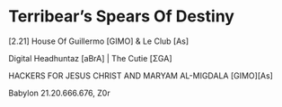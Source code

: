 # Terribear’s Spears Of Destiny

[2.21] House Of Guillermo [GIMO] & Le Club [As]

Digital Headhuntaz [aBrA] | The Cutie [ΣGA]

HACKERS FOR JESUS CHRIST AND MARYAM AL-MIGDALA [GIMO][As]

Babylon 21.20.666.676, Z0r
